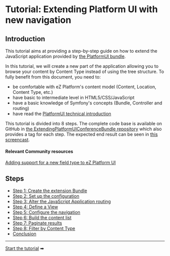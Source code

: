 # Tutorial: Extending Platform UI with new navigation


## Introduction

This tutorial aims at providing a step-by-step guide on how to extend the JavaScript application provided by [the PlatformUI bundle](https://github.com/ezsystems/PlatformUIBundle). 

In this tutorial, we will create a new part of the application allowing you to browse your content by Content Type instead of using the tree structure. To fully benefit from this document, you need to:

- be comfortable with eZ Platform's content model (Content, Location, Content Type, etc.)
- have basic to intermediate level in HTML5/CSS/JavaScript
- have a basic knowledge of Symfony's concepts (Bundle, Controller and routing)
- have read the [PlatformUI technical introduction](https://doc.ez.no/display/DEVELOPER/Extending+eZ+Platform+UI)

This tutorial is divided into 8 steps. The complete code base is available on GitHub in [the ExtendingPlatformUIConferenceBundle repository](https://github.com/ezsystems/ExtendingPlatformUIConferenceBundle) which also provides a tag for each step. The expected end result can be seen in [this screencast](https://youtu.be/qeww3XBj-is).

#### Relevant Community resources

[Adding support for a new field type to eZ Platform UI](http://www.netgenlabs.com/Blog/Adding-support-for-a-new-field-type-to-eZ-Publish-Platform-UI)

## Steps

- [Step 1: Create the extension Bundle](create_the_extension_bundle.md)
- [Step 2: Set up the configuration](set_up_the_configuration.md)
- [Step 3: Alter the JavaScript Application routing](alter_the_javascript_application_routing.md)
- [Step 4: Define a View](define_a_view.md)
- [Step 5: Configure the navigation](configure_the_navigation.md)
- [Step 6: Build the content list](build_the_content_list.md)
- [Step 7: Paginate results](paginate_results.md)
- [Step 8: Filter by Content Type](filter_by_content_type.md)
- [Conclusion](conclusion.md)


------

[Start the tutorial](create_the_extension_bundle.md) ➡
